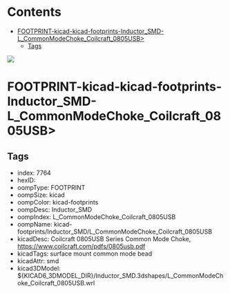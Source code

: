 



Contents
========

* [FOOTPRINT-kicad-kicad-footprints-Inductor_SMD-L_CommonModeChoke_Coilcraft_0805USB>](#footprint-kicad-kicad-footprints-inductor_smd-l_commonmodechoke_coilcraft_0805usb)
	* [Tags](#tags)
  
![][im]
# FOOTPRINT-kicad-kicad-footprints-Inductor_SMD-L_CommonModeChoke_Coilcraft_0805USB>

## Tags

- index: 7764
- hexID: 
- oompType: FOOTPRINT
- oompSize: kicad
- oompColor: kicad-footprints
- oompDesc: Inductor_SMD
- oompIndex: L_CommonModeChoke_Coilcraft_0805USB
- oompName: kicad-footprints/Inductor_SMD/L_CommonModeChoke_Coilcraft_0805USB
- kicadDesc: Coilcraft 0805USB Series Common Mode Choke, https://www.coilcraft.com/pdfs/0805usb.pdf
- kicadTags: surface mount common mode bead
- kicadAttr: smd
- kicad3DModel: ${KICAD6_3DMODEL_DIR}/Inductor_SMD.3dshapes/L_CommonModeChoke_Coilcraft_0805USB.wrl



[im]: image.png
